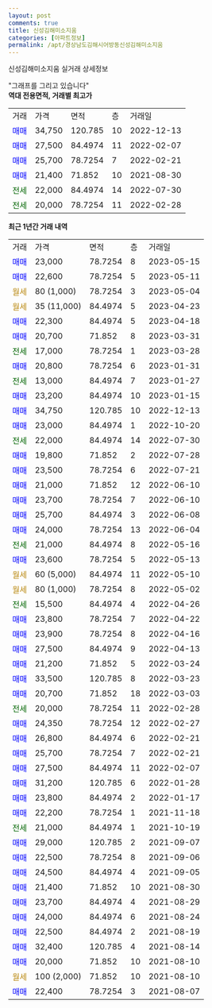```yaml
---
layout: post
comments: true
title: 신성김해미소지움
categories: [아파트정보]
permalink: /apt/경상남도김해시어방동신성김해미소지움
---
```


신성김해미소지움 실거래 상세정보

<script type="text/javascript">
  google.charts.load('current', {'packages':['line', 'corechart']});
  google.charts.setOnLoadCallback(drawChart);

  function drawChart() {
    var data = new google.visualization.DataTable();
    data.addColumn('date', '거래일');
    data.addColumn('number', "매매");
    data.addColumn('number', "전세");
    data.addColumn('number', "전매");

    data.addRows([[new Date(Date.parse("2023-05-15")), 23000, null, null], [new Date(Date.parse("2023-05-11")), 22600, null, null], [new Date(Date.parse("2023-05-04")), null, null, null], [new Date(Date.parse("2023-04-23")), null, null, null], [new Date(Date.parse("2023-04-18")), 22300, null, null], [new Date(Date.parse("2023-03-31")), 20700, null, null], [new Date(Date.parse("2023-03-28")), null, 17000, null], [new Date(Date.parse("2023-01-31")), 20800, null, null], [new Date(Date.parse("2023-01-27")), null, 13000, null], [new Date(Date.parse("2023-01-15")), 23200, null, null], [new Date(Date.parse("2022-12-13")), 34750, null, null], [new Date(Date.parse("2022-10-20")), 23000, null, null], [new Date(Date.parse("2022-07-30")), null, 22000, null], [new Date(Date.parse("2022-07-28")), 19800, null, null], [new Date(Date.parse("2022-07-21")), 23500, null, null], [new Date(Date.parse("2022-06-10")), 21000, null, null], [new Date(Date.parse("2022-06-10")), 23700, null, null], [new Date(Date.parse("2022-06-08")), 25700, null, null], [new Date(Date.parse("2022-06-04")), 24000, null, null], [new Date(Date.parse("2022-05-16")), null, 21000, null], [new Date(Date.parse("2022-05-13")), 23600, null, null], [new Date(Date.parse("2022-05-10")), null, null, null], [new Date(Date.parse("2022-05-02")), null, null, null], [new Date(Date.parse("2022-04-26")), null, 15500, null], [new Date(Date.parse("2022-04-22")), 23800, null, null], [new Date(Date.parse("2022-04-16")), 23900, null, null], [new Date(Date.parse("2022-04-13")), 27500, null, null], [new Date(Date.parse("2022-03-24")), 21200, null, null], [new Date(Date.parse("2022-03-23")), 33500, null, null], [new Date(Date.parse("2022-03-03")), 20700, null, null], [new Date(Date.parse("2022-02-28")), null, 20000, null], [new Date(Date.parse("2022-02-27")), 24350, null, null], [new Date(Date.parse("2022-02-21")), 26800, null, null], [new Date(Date.parse("2022-02-21")), 25700, null, null], [new Date(Date.parse("2022-02-07")), 27500, null, null], [new Date(Date.parse("2022-01-28")), 31200, null, null], [new Date(Date.parse("2022-01-17")), 23800, null, null], [new Date(Date.parse("2021-11-18")), 22200, null, null], [new Date(Date.parse("2021-10-19")), null, 21000, null], [new Date(Date.parse("2021-09-07")), 29000, null, null], [new Date(Date.parse("2021-09-06")), 22500, null, null], [new Date(Date.parse("2021-09-05")), 24500, null, null], [new Date(Date.parse("2021-08-30")), 21400, null, null], [new Date(Date.parse("2021-08-29")), 23700, null, null], [new Date(Date.parse("2021-08-24")), 24000, null, null], [new Date(Date.parse("2021-08-19")), 22500, null, null], [new Date(Date.parse("2021-08-14")), 32400, null, null], [new Date(Date.parse("2021-08-10")), 20000, null, null], [new Date(Date.parse("2021-08-10")), null, null, null], [new Date(Date.parse("2021-08-07")), 22400, null, null]]);

    var options = {
      hAxis: {
        format: 'yyyy/MM/dd'
      },    
      lineWidth: 0,
      pointsVisible: true,    
      title: '최근 1년간 유형별 실거래가 분포',
      legend: { position: 'bottom' }
    };

    var formatter = new google.visualization.NumberFormat({pattern:'###,###'} );
    formatter.format(data, 1);
    formatter.format(data, 2);
    
    setTimeout(function() {
        var chart = new google.visualization.LineChart(document.getElementById('columnchart_material'));
        chart.draw(data, (options));
        document.getElementById('loading').style.display = 'none';
    }, 200);
  }
</script>


<div id="loading" style="z-index:20; display: block; margin-left: 0px">"그래프를 그리고 있습니다"</div>
<div id="columnchart_material" style="width: 95%; margin-left: 0px; display: block"></div>
<!-- contents start -->
<b>역대 전용면적, 거래별 최고가</b>
<table class="sortable">
    <tr>
      <td>거래</td>
      <td>가격</td>
      <td>면적</td>
      <td>층</td>
      <td>거래일</td>
    </tr>
        <tr>
          <td><a style="color: blue">매매</a></td>
          <td>34,750</td>
          <td>120.785</td>
          <td>10</td>
          <td>2022-12-13</td>
        </tr>            <tr>
          <td><a style="color: blue">매매</a></td>
          <td>27,500</td>
          <td>84.4974</td>
          <td>11</td>
          <td>2022-02-07</td>
        </tr>            <tr>
          <td><a style="color: blue">매매</a></td>
          <td>25,700</td>
          <td>78.7254</td>
          <td>7</td>
          <td>2022-02-21</td>
        </tr>            <tr>
          <td><a style="color: blue">매매</a></td>
          <td>21,400</td>
          <td>71.852</td>
          <td>10</td>
          <td>2021-08-30</td>
        </tr>        
        <tr>
              <td><a style="color: darkgreen">전세</a></td>
              <td>22,000</td>
              <td>84.4974</td>
              <td>14</td>
              <td>2022-07-30</td>
            </tr>            <tr>
              <td><a style="color: darkgreen">전세</a></td>
              <td>20,000</td>
              <td>78.7254</td>
              <td>11</td>
              <td>2022-02-28</td>
            </tr>        
    
</table>

<b>최근 1년간 거래 내역</b>

<table class="sortable">
    <tr>
      <td>거래</td>
      <td>가격</td>
      <td>면적</td>
      <td>층</td>
      <td>거래일</td>
    </tr>
    <tr>
      <td><a style="color: blue">매매</a></td>
      <td>23,000</td>
      <td>78.7254</td>
      <td>8</td>
      <td>2023-05-15</td>
    </tr>          <tr>
      <td><a style="color: blue">매매</a></td>
      <td>22,600</td>
      <td>78.7254</td>
      <td>5</td>
      <td>2023-05-11</td>
    </tr>          <tr>
      <td><a style="color: darkgoldenrod">월세</a></td>
      <td>80 (1,000)</td>
      <td>78.7254</td>
      <td>3</td>
      <td>2023-05-04</td>
    </tr>          <tr>
      <td><a style="color: darkgoldenrod">월세</a></td>
      <td>35 (11,000)</td>
      <td>84.4974</td>
      <td>5</td>
      <td>2023-04-23</td>
    </tr>          <tr>
      <td><a style="color: blue">매매</a></td>
      <td>22,300</td>
      <td>84.4974</td>
      <td>5</td>
      <td>2023-04-18</td>
    </tr>          <tr>
      <td><a style="color: blue">매매</a></td>
      <td>20,700</td>
      <td>71.852</td>
      <td>8</td>
      <td>2023-03-31</td>
    </tr>          <tr>
      <td><a style="color: darkgreen">전세</a></td>
      <td>17,000</td>
      <td>78.7254</td>
      <td>1</td>
      <td>2023-03-28</td>
    </tr>          <tr>
      <td><a style="color: blue">매매</a></td>
      <td>20,800</td>
      <td>78.7254</td>
      <td>6</td>
      <td>2023-01-31</td>
    </tr>          <tr>
      <td><a style="color: darkgreen">전세</a></td>
      <td>13,000</td>
      <td>84.4974</td>
      <td>7</td>
      <td>2023-01-27</td>
    </tr>          <tr>
      <td><a style="color: blue">매매</a></td>
      <td>23,200</td>
      <td>84.4974</td>
      <td>10</td>
      <td>2023-01-15</td>
    </tr>          <tr>
      <td><a style="color: blue">매매</a></td>
      <td>34,750</td>
      <td>120.785</td>
      <td>10</td>
      <td>2022-12-13</td>
    </tr>          <tr>
      <td><a style="color: blue">매매</a></td>
      <td>23,000</td>
      <td>84.4974</td>
      <td>1</td>
      <td>2022-10-20</td>
    </tr>          <tr>
      <td><a style="color: darkgreen">전세</a></td>
      <td>22,000</td>
      <td>84.4974</td>
      <td>14</td>
      <td>2022-07-30</td>
    </tr>          <tr>
      <td><a style="color: blue">매매</a></td>
      <td>19,800</td>
      <td>71.852</td>
      <td>2</td>
      <td>2022-07-28</td>
    </tr>          <tr>
      <td><a style="color: blue">매매</a></td>
      <td>23,500</td>
      <td>78.7254</td>
      <td>6</td>
      <td>2022-07-21</td>
    </tr>          <tr>
      <td><a style="color: blue">매매</a></td>
      <td>21,000</td>
      <td>71.852</td>
      <td>12</td>
      <td>2022-06-10</td>
    </tr>          <tr>
      <td><a style="color: blue">매매</a></td>
      <td>23,700</td>
      <td>78.7254</td>
      <td>7</td>
      <td>2022-06-10</td>
    </tr>          <tr>
      <td><a style="color: blue">매매</a></td>
      <td>25,700</td>
      <td>84.4974</td>
      <td>3</td>
      <td>2022-06-08</td>
    </tr>          <tr>
      <td><a style="color: blue">매매</a></td>
      <td>24,000</td>
      <td>78.7254</td>
      <td>13</td>
      <td>2022-06-04</td>
    </tr>          <tr>
      <td><a style="color: darkgreen">전세</a></td>
      <td>21,000</td>
      <td>84.4974</td>
      <td>8</td>
      <td>2022-05-16</td>
    </tr>          <tr>
      <td><a style="color: blue">매매</a></td>
      <td>23,600</td>
      <td>78.7254</td>
      <td>5</td>
      <td>2022-05-13</td>
    </tr>          <tr>
      <td><a style="color: darkgoldenrod">월세</a></td>
      <td>60 (5,000)</td>
      <td>84.4974</td>
      <td>11</td>
      <td>2022-05-10</td>
    </tr>          <tr>
      <td><a style="color: darkgoldenrod">월세</a></td>
      <td>80 (1,000)</td>
      <td>78.7254</td>
      <td>8</td>
      <td>2022-05-02</td>
    </tr>          <tr>
      <td><a style="color: darkgreen">전세</a></td>
      <td>15,500</td>
      <td>84.4974</td>
      <td>4</td>
      <td>2022-04-26</td>
    </tr>          <tr>
      <td><a style="color: blue">매매</a></td>
      <td>23,800</td>
      <td>78.7254</td>
      <td>7</td>
      <td>2022-04-22</td>
    </tr>          <tr>
      <td><a style="color: blue">매매</a></td>
      <td>23,900</td>
      <td>78.7254</td>
      <td>8</td>
      <td>2022-04-16</td>
    </tr>          <tr>
      <td><a style="color: blue">매매</a></td>
      <td>27,500</td>
      <td>84.4974</td>
      <td>9</td>
      <td>2022-04-13</td>
    </tr>          <tr>
      <td><a style="color: blue">매매</a></td>
      <td>21,200</td>
      <td>71.852</td>
      <td>5</td>
      <td>2022-03-24</td>
    </tr>          <tr>
      <td><a style="color: blue">매매</a></td>
      <td>33,500</td>
      <td>120.785</td>
      <td>8</td>
      <td>2022-03-23</td>
    </tr>          <tr>
      <td><a style="color: blue">매매</a></td>
      <td>20,700</td>
      <td>71.852</td>
      <td>18</td>
      <td>2022-03-03</td>
    </tr>          <tr>
      <td><a style="color: darkgreen">전세</a></td>
      <td>20,000</td>
      <td>78.7254</td>
      <td>11</td>
      <td>2022-02-28</td>
    </tr>          <tr>
      <td><a style="color: blue">매매</a></td>
      <td>24,350</td>
      <td>78.7254</td>
      <td>12</td>
      <td>2022-02-27</td>
    </tr>          <tr>
      <td><a style="color: blue">매매</a></td>
      <td>26,800</td>
      <td>84.4974</td>
      <td>6</td>
      <td>2022-02-21</td>
    </tr>          <tr>
      <td><a style="color: blue">매매</a></td>
      <td>25,700</td>
      <td>78.7254</td>
      <td>7</td>
      <td>2022-02-21</td>
    </tr>          <tr>
      <td><a style="color: blue">매매</a></td>
      <td>27,500</td>
      <td>84.4974</td>
      <td>11</td>
      <td>2022-02-07</td>
    </tr>          <tr>
      <td><a style="color: blue">매매</a></td>
      <td>31,200</td>
      <td>120.785</td>
      <td>6</td>
      <td>2022-01-28</td>
    </tr>          <tr>
      <td><a style="color: blue">매매</a></td>
      <td>23,800</td>
      <td>84.4974</td>
      <td>2</td>
      <td>2022-01-17</td>
    </tr>          <tr>
      <td><a style="color: blue">매매</a></td>
      <td>22,200</td>
      <td>78.7254</td>
      <td>1</td>
      <td>2021-11-18</td>
    </tr>          <tr>
      <td><a style="color: darkgreen">전세</a></td>
      <td>21,000</td>
      <td>84.4974</td>
      <td>1</td>
      <td>2021-10-19</td>
    </tr>          <tr>
      <td><a style="color: blue">매매</a></td>
      <td>29,000</td>
      <td>120.785</td>
      <td>2</td>
      <td>2021-09-07</td>
    </tr>          <tr>
      <td><a style="color: blue">매매</a></td>
      <td>22,500</td>
      <td>78.7254</td>
      <td>8</td>
      <td>2021-09-06</td>
    </tr>          <tr>
      <td><a style="color: blue">매매</a></td>
      <td>24,500</td>
      <td>84.4974</td>
      <td>4</td>
      <td>2021-09-05</td>
    </tr>          <tr>
      <td><a style="color: blue">매매</a></td>
      <td>21,400</td>
      <td>71.852</td>
      <td>10</td>
      <td>2021-08-30</td>
    </tr>          <tr>
      <td><a style="color: blue">매매</a></td>
      <td>23,700</td>
      <td>84.4974</td>
      <td>4</td>
      <td>2021-08-29</td>
    </tr>          <tr>
      <td><a style="color: blue">매매</a></td>
      <td>24,000</td>
      <td>84.4974</td>
      <td>6</td>
      <td>2021-08-24</td>
    </tr>          <tr>
      <td><a style="color: blue">매매</a></td>
      <td>22,500</td>
      <td>84.4974</td>
      <td>2</td>
      <td>2021-08-19</td>
    </tr>          <tr>
      <td><a style="color: blue">매매</a></td>
      <td>32,400</td>
      <td>120.785</td>
      <td>4</td>
      <td>2021-08-14</td>
    </tr>          <tr>
      <td><a style="color: blue">매매</a></td>
      <td>20,000</td>
      <td>71.852</td>
      <td>10</td>
      <td>2021-08-10</td>
    </tr>          <tr>
      <td><a style="color: darkgoldenrod">월세</a></td>
      <td>100 (2,000)</td>
      <td>71.852</td>
      <td>10</td>
      <td>2021-08-10</td>
    </tr>          <tr>
      <td><a style="color: blue">매매</a></td>
      <td>22,400</td>
      <td>78.7254</td>
      <td>3</td>
      <td>2021-08-07</td>
    </tr>      </table>
<!-- contents end -->    


